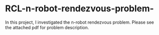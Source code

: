 # RCL-n-robot-rendezvous-problem-
In this project, I investigated the n-robot rendezvous problem. Please see the attached pdf for problem description.
